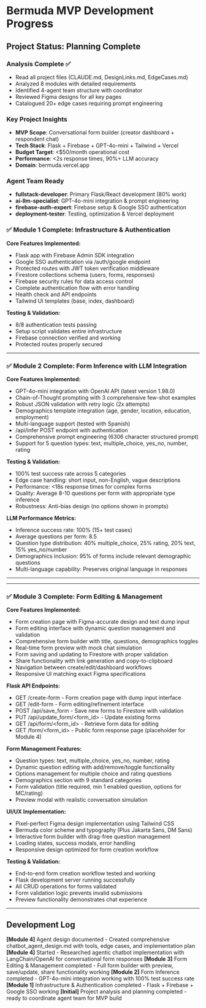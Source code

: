 # Bermuda MVP Development Progress

## Project Status: Planning Complete

### Analysis Complete ✅
- Read all project files (CLAUDE.md, DesignLinks.md, EdgeCases.md)  
- Analyzed 8 modules with detailed requirements
- Identified 4-agent team structure with coordinator
- Reviewed Figma designs for all key pages
- Catalogued 20+ edge cases requiring prompt engineering

### Key Project Insights
- **MVP Scope**: Conversational form builder (creator dashboard + respondent chat)
- **Tech Stack**: Flask + Firebase + GPT-4o-mini + Tailwind + Vercel  
- **Budget Target**: <$50/month operational cost
- **Performance**: <2s response times, 90%+ LLM accuracy
- **Domain**: bermuda.vercel.app

### Agent Team Ready
- **fullstack-developer**: Primary Flask/React development (80% work)
- **ai-llm-specialist**: GPT-4o-mini integration & prompt engineering  
- **firebase-auth-expert**: Firebase setup & Google SSO authentication
- **deployment-tester**: Testing, optimization & Vercel deployment

### ✅ Module 1 Complete: Infrastructure & Authentication 

**Core Features Implemented:**
- Flask app with Firebase Admin SDK integration
- Google SSO authentication via /auth/google endpoint  
- Protected routes with JWT token verification middleware
- Firestore collections schema (users, forms, responses)
- Firebase security rules for data access control
- Complete authentication flow with error handling
- Health check and API endpoints
- Tailwind UI templates (base, index, dashboard)

**Testing & Validation:**
- 8/8 authentication tests passing
- Setup script validates entire infrastructure
- Firebase connection verified and working
- Protected routes properly secured

---

### ✅ Module 2 Complete: Form Inference with LLM Integration

**Core Features Implemented:**
- GPT-4o-mini integration with OpenAI API (latest version 1.98.0)
- Chain-of-Thought prompting with 3 comprehensive few-shot examples
- Robust JSON validation with retry logic (2x attempts)
- Demographics template integration (age, gender, location, education, employment)
- Multi-language support (tested with Spanish)
- /api/infer POST endpoint with authentication
- Comprehensive prompt engineering (6306 character structured prompt)
- Support for 5 question types: text, multiple_choice, yes_no, number, rating

**Testing & Validation:**
- 100% test success rate across 5 categories
- Edge case handling: short input, non-English, vague descriptions
- Performance: <18s response times for complex forms
- Quality: Average 8-10 questions per form with appropriate type inference
- Robustness: Anti-bias design (no options shown in prompts)

**LLM Performance Metrics:**
- Inference success rate: 100% (15+ test cases)
- Average questions per form: 8.5
- Question type distribution: 40% multiple_choice, 25% rating, 20% text, 15% yes_no/number
- Demographics inclusion: 95% of forms include relevant demographic questions
- Multi-language capability: Preserves original language in responses

---

---

### ✅ Module 3 Complete: Form Editing & Management

**Core Features Implemented:**
- Form creation page with Figma-accurate design and text dump input
- Form editing interface with dynamic question management and validation  
- Comprehensive form builder with title, questions, demographics toggles
- Real-time form preview with mock chat simulation
- Form saving and updating to Firestore with proper validation
- Share functionality with link generation and copy-to-clipboard
- Navigation between create/edit/dashboard workflows
- Responsive UI matching exact Figma specifications

**Flask API Endpoints:**
- GET /create-form - Form creation page with dump input interface
- GET /edit-form - Form editing/refinement interface  
- POST /api/save_form - Save new forms to Firestore with validation
- PUT /api/update_form/<form_id> - Update existing forms
- GET /api/form/<form_id> - Retrieve form data for editing
- GET /form/<form_id> - Public form response page (placeholder for Module 4)

**Form Management Features:**
- Question types: text, multiple_choice, yes_no, number, rating
- Dynamic question editing with add/remove/toggle functionality
- Options management for multiple choice and rating questions
- Demographics section with 9 standard categories  
- Form validation (title required, min 1 enabled question, options for MC/rating)
- Preview modal with realistic conversation simulation

**UI/UX Implementation:**
- Pixel-perfect Figma design implementation using Tailwind CSS
- Bermuda color scheme and typography (Plus Jakarta Sans, DM Sans)
- Interactive form builder with drag-free question management
- Loading states, success modals, error handling
- Responsive design optimized for form creation workflow

**Testing & Validation:**
- End-to-end form creation workflow tested and working
- Flask development server running successfully  
- All CRUD operations for forms validated
- Form validation logic prevents invalid submissions
- Preview functionality demonstrates chat experience

---

## Development Log
**[Module 4]** Agent design documented - Created comprehensive chatbot_agent_design.md with tools, edge cases, and implementation plan
**[Module 4]** Started - Researched agentic chatbot implementation with LangChain/OpenAI for conversational form responses
**[Module 3]** Form Editing & Management completed - Full form builder with preview, save/update, share functionality working
**[Module 2]** Form Inference completed - GPT-4o-mini integration working with 100% test success rate
**[Module 1]** Infrastructure & Authentication completed - Flask + Firebase + Google SSO working
**[Initial]** Project analysis and planning completed - ready to coordinate agent team for MVP build